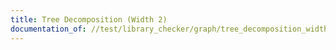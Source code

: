 ```yaml
---
title: Tree Decomposition (Width 2)
documentation_of: //test/library_checker/graph/tree_decomposition_width2.test.py
---
```


